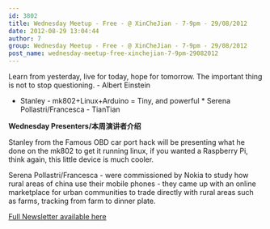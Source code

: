 ```yaml
---
id: 3802
title: Wednesday Meetup - Free - @ XinCheJian - 7-9pm - 29/08/2012
date: 2012-08-29 13:04:44
author: 7
group: Wednesday Meetup - Free - @ XinCheJian - 7-9pm - 29/08/2012
post_name: wednesday-meetup-free-xinchejian-7-9pm-29082012
---
```


Learn from yesterday, live for today, hope for tomorrow. The important thing is not to stop questioning. - Albert Einstein

* Stanley - mk802+Linux+Arduino = Tiny, and powerful * Serena Pollastri/Francesca - TianTian

**Wednesday Presenters/本周演讲者介绍** 

Stanley from the Famous OBD car port hack will be presenting what he done on the mk802 to get it running linux, if you wanted a Raspberry Pi, think again, this little device is much cooler.

Serena Pollastri/Francesca - were commissioned by Nokia to study how rural areas of china use their mobile phones - they came up with an online marketplace for urban communities to trade directly with rural areas such as farms, tracking from farm to dinner plate.

[Full Newsletter available here](http://us5.campaign-archive2.com/?u=98ab15cb868dfa090df3d6f81&id=14dbec58b0)